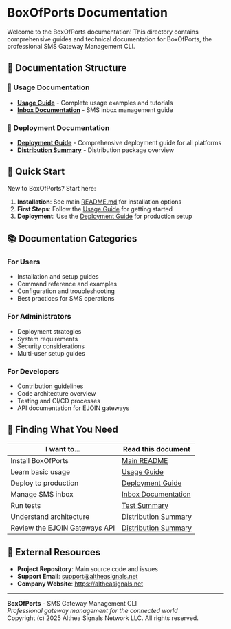 # BoxOfPorts Documentation

Welcome to the BoxOfPorts documentation! This directory contains comprehensive guides and technical documentation for BoxOfPorts, the professional SMS Gateway Management CLI.

## 📁 Documentation Structure

### 📖 Usage Documentation
- **[Usage Guide](usage/USAGE_GUIDE.md)** - Complete usage examples and tutorials
- **[Inbox Documentation](usage/INBOX_DOCUMENTATION.md)** - SMS inbox management guide

### 🚀 Deployment Documentation  
- **[Deployment Guide](deployment/DEPLOYMENT.md)** - Comprehensive deployment guide for all platforms
- **[Distribution Summary](deployment/DISTRIBUTION_SUMMARY.md)** - Distribution package overview

## 🚀 Quick Start

New to BoxOfPorts? Start here:

1. **Installation**: See main [README.md](../README.md) for installation options
2. **First Steps**: Follow the [Usage Guide](usage/USAGE_GUIDE.md) for getting started
3. **Deployment**: Use the [Deployment Guide](deployment/DEPLOYMENT.md) for production setup

## 📚 Documentation Categories

### For Users
- Installation and setup guides
- Command reference and examples  
- Configuration and troubleshooting
- Best practices for SMS operations

### For Administrators
- Deployment strategies
- System requirements
- Security considerations
- Multi-user setup guides

### For Developers
- Contribution guidelines
- Code architecture overview
- Testing and CI/CD processes
- API documentation for EJOIN gateways

## 🎯 Finding What You Need

| I want to... | Read this document |
|--------------|-------------------|
| Install BoxOfPorts | [Main README](../README.md) |
| Learn basic usage | [Usage Guide](usage/USAGE_GUIDE.md) |
| Deploy to production | [Deployment Guide](deployment/DEPLOYMENT.md) |
| Manage SMS inbox | [Inbox Documentation](usage/INBOX_DOCUMENTATION.md) |
| Run tests | [Test Summary](development/TEST_SUMMARY.md) |
| Understand architecture | [Distribution Summary](deployment/DISTRIBUTION_SUMMARY.md) |
| Review the EJOIN Gateways API | [Distribution Summary](dev/ejoin_multiwan_router_http_api_en_v2.2.pdf) |


## 🔗 External Resources

- **Project Repository**: Main source code and issues
- **Support Email**: support@altheasignals.net
- **Company Website**: https://altheasignals.net

---

**BoxOfPorts** - SMS Gateway Management CLI  
*Professional gateway management for the connected world*  
Copyright (c) 2025 Althea Signals Network LLC. All rights reserved.
